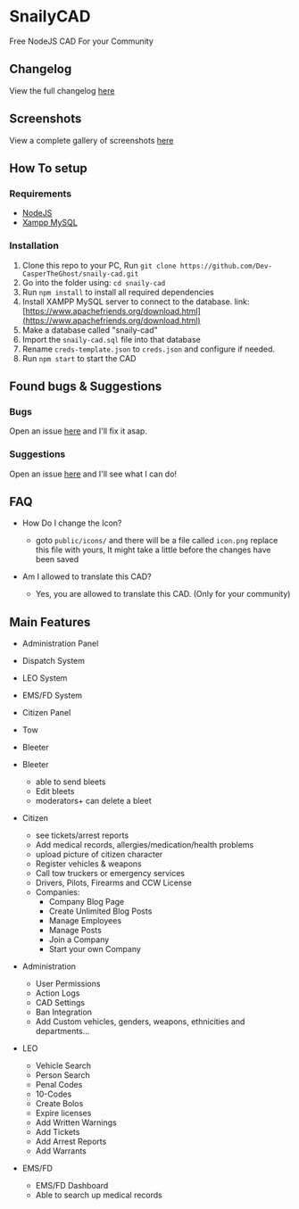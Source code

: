 # SnailyCAD

Free NodeJS CAD For your Community

## Changelog

View the full changelog [here](https://github.com/Dev-CasperTheGhost/snaily-cad/blob/master/CHANGELOG.md)

## Screenshots

View a complete gallery of screenshots [here](https://github.com/Dev-CasperTheGhost/snaily-cad/blob/master/SCREENSHOTS.md)

## How To setup

### Requirements

- [NodeJS](https://nodejs.org)
- [Xampp MySQL](https://www.apachefriends.org/download.html)

### Installation

1. Clone this repo to your PC, Run `git clone https://github.com/Dev-CasperTheGhost/snaily-cad.git`
2. Go into the folder using: `cd snaily-cad`
3. Run `npm install` to install all required dependencies
4. Install XAMPP MySQL server to connect to the database. link: [https://www.apachefriends.org/download.html](https://www.apachefriends.org/download.html)
5. Make a database called "snaily-cad"
6. Import the `snaily-cad.sql` file into that database
7. Rename `creds-template.json` to `creds.json` and configure if needed.
8. Run `npm start` to start the CAD

## Found bugs & Suggestions

### Bugs

Open an issue [here](https://github.com/Dev-CasperTheGhost/snaily-cad/issues/new?assignees=&labels=bug&template=bug_report.md&title=) and I'll fix it asap.

### Suggestions

Open an issue [here](https://github.com/Dev-CasperTheGhost/snaily-cad/issues/new) and I'll see what I can do!

## FAQ

- How Do I change the Icon?

  - goto `public/icons/` and there will be a file called `icon.png` replace this file with yours, It might take a little before the changes have been saved

- Am I allowed to translate this CAD?
  - Yes, you are allowed to translate this CAD. (Only for your community)

## Main Features

- Administration Panel
- Dispatch System
- LEO System
- EMS/FD System
- Citizen Panel
- Tow
- Bleeter

- Bleeter

  - able to send bleets
  - Edit bleets
  - moderators+ can delete a bleet

- Citizen

  - see tickets/arrest reports
  - Add medical records, allergies/medication/health problems
  - upload picture of citizen character
  - Register vehicles & weapons
  - Call tow truckers or emergency services
  - Drivers, Pilots, Firearms and CCW License
  - Companies:
    - Company Blog Page
    - Create Unlimited Blog Posts
    - Manage Employees
    - Manage Posts
    - Join a Company
    - Start your own Company

- Administration

  - User Permissions
  - Action Logs
  - CAD Settings
  - Ban Integration
  - Add Custom vehicles, genders, weapons, ethnicities and departments…

- LEO

  - Vehicle Search
  - Person Search
  - Penal Codes
  - 10-Codes
  - Create Bolos
  - Expire licenses
  - Add Written Warnings
  - Add Tickets
  - Add Arrest Reports
  - Add Warrants

- EMS/FD
  - EMS/FD Dashboard
  - Able to search up medical records
